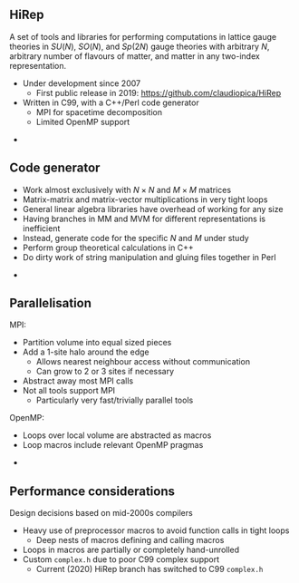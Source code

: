 ## HiRep

A set of tools and libraries for performing computations in lattice gauge
theories in $SU(N)$, $SO(N)$, and $Sp(2N)$ gauge theories with arbitrary
$N$, arbitrary number of flavours of matter, and matter in any two-index
representation.

* Under development since 2007
  * First public release in 2019: https://github.com/claudiopica/HiRep
* Written in C99, with a C++/Perl code generator
  * MPI for spacetime decomposition
  * Limited OpenMP support

-

## Code generator

* Work almost exclusively with $N \times N$ and $M \times M$ matrices
* Matrix-matrix and matrix-vector multiplications in very tight loops
* General linear algebra libraries have overhead of working for any size
* Having branches in MM and MVM for different representations is inefficient
* Instead, generate code for the specific $N$ and $M$ under study
* Perform group theoretical calculations in C++
* Do dirty work of string manipulation and gluing files together in Perl

-

## Parallelisation

MPI:

* Partition volume into equal sized pieces
* Add a 1-site halo around the edge
  * Allows nearest neighbour access without communication
  * Can grow to 2 or 3 sites if necessary
* Abstract away most MPI calls
* Not all tools support MPI
  * Particularly very fast/trivially parallel tools

OpenMP:

* Loops over local volume are abstracted as macros
* Loop macros include relevant OpenMP pragmas

-

## Performance considerations

Design decisions based on mid-2000s compilers

* Heavy use of preprocessor macros to avoid function calls in tight loops
  * Deep nests of macros defining and calling macros
* Loops in macros are partially or completely hand-unrolled
* Custom `complex.h` due to poor C99 complex support
  * Current (2020) HiRep branch has switched to C99 `complex.h`

